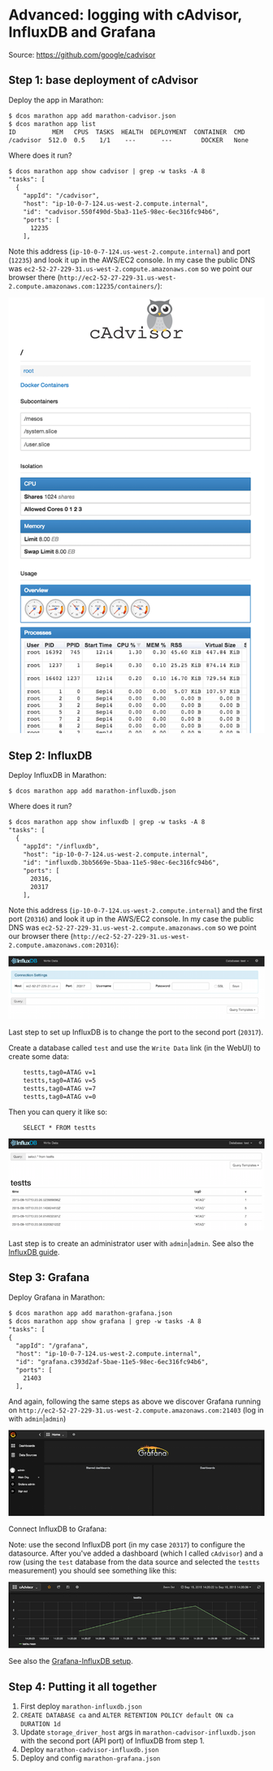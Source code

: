 # Advanced: logging with cAdvisor, InfluxDB and Grafana

Source: https://github.com/google/cadvisor

## Step 1: base deployment of cAdvisor

Deploy the app in Marathon:

    $ dcos marathon app add marathon-cadvisor.json
    $ dcos marathon app list
    ID          MEM   CPUS  TASKS  HEALTH  DEPLOYMENT  CONTAINER  CMD
    /cadvisor  512.0  0.5    1/1    ---       ---        DOCKER   None

Where does it run?

    $ dcos marathon app show cadvisor | grep -w tasks -A 8
    "tasks": [
      {
        "appId": "/cadvisor",
        "host": "ip-10-0-7-124.us-west-2.compute.internal",
        "id": "cadvisor.550f490d-5ba3-11e5-98ec-6ec316fc94b6",
        "ports": [
          12235
        ],

Note this address (`ip-10-0-7-124.us-west-2.compute.internal`) and port (`12235`) and look it up in the AWS/EC2 console. In my case the public DNS was `ec2-52-27-229-31.us-west-2.compute.amazonaws.com` so we point our browser there (`http://ec2-52-27-229-31.us-west-2.compute.amazonaws.com:12235/containers/`):


![cAdvisor screenshot](cadvisor-screenshot.png)

## Step 2:  InfluxDB

Deploy InfluxDB in Marathon:

    $ dcos marathon app add marathon-influxdb.json

Where does it run?

    $ dcos marathon app show influxdb | grep -w tasks -A 8
    "tasks": [
      {
        "appId": "/influxdb",
        "host": "ip-10-0-7-124.us-west-2.compute.internal",
        "id": "influxdb.3bb5669e-5baa-11e5-98ec-6ec316fc94b6",
        "ports": [
          20316,
          20317
        ],
        
Note this address (`ip-10-0-7-124.us-west-2.compute.internal`) and the first port (`20316`) and look it up in the AWS/EC2 console. In my case the public DNS was `ec2-52-27-229-31.us-west-2.compute.amazonaws.com` so we point our browser there (`http://ec2-52-27-229-31.us-west-2.compute.amazonaws.com:20316`):

![InfluxDB setup screenshot](influxdb-screenshot_0.png)

Last step to set up InfluxDB is to change the port to the second port (`20317`).

Create a database called `test` and use the `Write Data` link (in the WebUI) to create some data:

        testts,tag0=ATAG v=1
        testts,tag0=ATAG v=5
        testts,tag0=ATAG v=7
        testts,tag0=ATAG v=0

Then you can query it like so:

        SELECT * FROM testts

![InfluxDB query screenshot](influxdb-screenshot_1.png)


Last step is to create an administrator user with `admin`|`admin`. See also the [InfluxDB guide](https://influxdb.com/docs/v0.9/introduction/overview.html).

## Step 3: Grafana

Deploy Grafana in Marathon:

    $ dcos marathon app add marathon-grafana.json
    $ dcos marathon app show grafana | grep -w tasks -A 8
    "tasks": [
    {
      "appId": "/grafana",
      "host": "ip-10-0-7-124.us-west-2.compute.internal",
      "id": "grafana.c393d2af-5bae-11e5-98ec-6ec316fc94b6",
      "ports": [
        21403
      ],

And again, following the same steps as above we discover Grafana running on `http://ec2-52-27-229-31.us-west-2.compute.amazonaws.com:21403` (log in with `admin`|`admin`)

![Grafana setup screenshot](grafana-screenshot_0.png)

Connect InfluxDB to Grafana:

Note: use the second InfluxDB port (in my case `20317`) to configure the datasource. After you've added a dashboard (which I called `cAdvisor`) and a row (using the `test` database from the data source and selected the `testts` measurement) you should see something like this:

![Grafana test DB/testts measurement plot screenshot](grafana-screenshot_1.png)

See also the [Grafana-InfluxDB setup](http://docs.grafana.org/datasources/influxdb/).


## Step 4: Putting it all together

1. First deploy `marathon-influxdb.json`
1. `CREATE DATABASE ca` and `ALTER RETENTION POLICY default ON ca DURATION 1d`
1. Update `storage_driver_host` args in `marathon-cadvisor-influxdb.json` with the second port (API port) of InfluxDB from step 1.
1. Deploy `marathon-cadvisor-influxdb.json`
1. Deploy and config `marathon-grafana.json`
